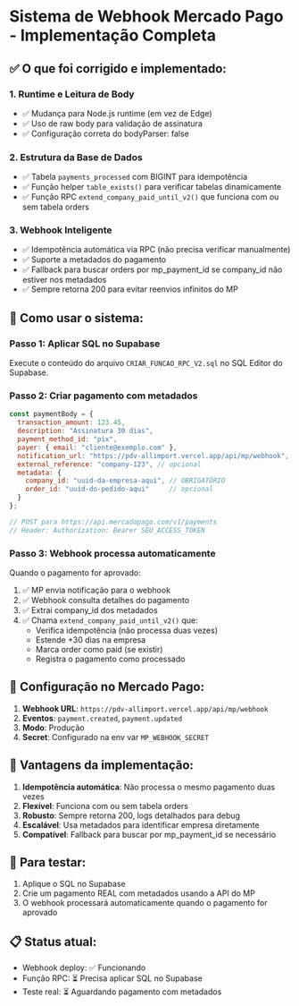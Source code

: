 # Sistema de Webhook Mercado Pago - Implementação Completa

## ✅ O que foi corrigido e implementado:

### 1. **Runtime e Leitura de Body**
- ✅ Mudança para Node.js runtime (em vez de Edge)
- ✅ Uso de raw body para validação de assinatura
- ✅ Configuração correta do bodyParser: false

### 2. **Estrutura da Base de Dados**
- ✅ Tabela `payments_processed` com BIGINT para idempotência
- ✅ Função helper `table_exists()` para verificar tabelas dinamicamente
- ✅ Função RPC `extend_company_paid_until_v2()` que funciona com ou sem tabela orders

### 3. **Webhook Inteligente**
- ✅ Idempotência automática via RPC (não precisa verificar manualmente)
- ✅ Suporte a metadados do pagamento
- ✅ Fallback para buscar orders por mp_payment_id se company_id não estiver nos metadados
- ✅ Sempre retorna 200 para evitar reenvios infinitos do MP

## 🚀 Como usar o sistema:

### Passo 1: Aplicar SQL no Supabase
Execute o conteúdo do arquivo `CRIAR_FUNCAO_RPC_V2.sql` no SQL Editor do Supabase.

### Passo 2: Criar pagamento com metadados
```javascript
const paymentBody = {
  transaction_amount: 123.45,
  description: "Assinatura 30 dias",
  payment_method_id: "pix",
  payer: { email: "cliente@exemplo.com" },
  notification_url: "https://pdv-allimport.vercel.app/api/mp/webhook",
  external_reference: "company-123", // opcional
  metadata: { 
    company_id: "uuid-da-empresa-aqui", // OBRIGATÓRIO
    order_id: "uuid-do-pedido-aqui"     // opcional
  }
};

// POST para https://api.mercadopago.com/v1/payments
// Header: Authorization: Bearer SEU_ACCESS_TOKEN
```

### Passo 3: Webhook processa automaticamente
Quando o pagamento for aprovado:
1. ✅ MP envia notificação para o webhook
2. ✅ Webhook consulta detalhes do pagamento
3. ✅ Extrai company_id dos metadados
4. ✅ Chama `extend_company_paid_until_v2()` que:
   - Verifica idempotência (não processa duas vezes)
   - Estende +30 dias na empresa
   - Marca order como paid (se existir)
   - Registra o pagamento como processado

## 🔧 Configuração no Mercado Pago:
1. **Webhook URL**: `https://pdv-allimport.vercel.app/api/mp/webhook`
2. **Eventos**: `payment.created`, `payment.updated`
3. **Modo**: Produção
4. **Secret**: Configurado na env var `MP_WEBHOOK_SECRET`

## 🎯 Vantagens da implementação:

1. **Idempotência automática**: Não processa o mesmo pagamento duas vezes
2. **Flexível**: Funciona com ou sem tabela orders
3. **Robusto**: Sempre retorna 200, logs detalhados para debug
4. **Escalável**: Usa metadados para identificar empresa diretamente
5. **Compatível**: Fallback para buscar por mp_payment_id se necessário

## 🚨 Para testar:
1. Aplique o SQL no Supabase
2. Crie um pagamento REAL com metadados usando a API do MP
3. O webhook processará automaticamente quando o pagamento for aprovado

## 📋 Status atual:
- Webhook deploy: ✅ Funcionando
- Função RPC: ⏳ Precisa aplicar SQL no Supabase
- Teste real: ⏳ Aguardando pagamento com metadados